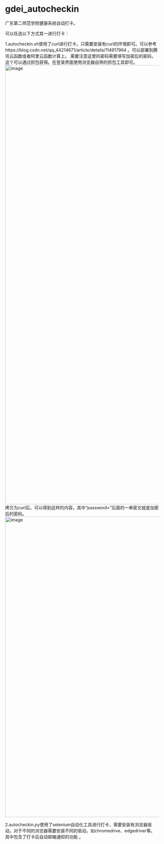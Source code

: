 # gdei_autocheckin
广东第二师范学院健康系统自动打卡。

可以任选以下方式其一进行打卡：

1.autocheckin.sh使用了curl进行打卡。只需要安装有curl的环境即可。可以参考https://blog.csdn.net/qq_44214671/article/details/114917964
。可以部署到腾讯云函数或者阿里云函数计算上。
需要注意这里的密码需要填写加密后的密码，这个可以通过抓包获得。在登录界面使用浏览器自带的抓包工具即可。
<img width="1440" alt="image" src="https://user-images.githubusercontent.com/67651900/176857703-58b4d657-2e3e-4122-9fbe-848215b9da03.png">
拷贝为curl后，可以得到这样的内容。其中“password=”后面的一串密文就是加密后的密码。
<img width="985" alt="image" src="https://user-images.githubusercontent.com/67651900/176858197-f915bcca-21ac-4f22-ac54-e614fa527470.png">


2.autocheckin.py使用了selenium自动化工具进行打卡，需要安装有浏览器驱动。对于不同的浏览器需要安装不同的驱动，如chromedrive、edgedriver等。其中包含了打卡后自动邮箱通知的功能
。
